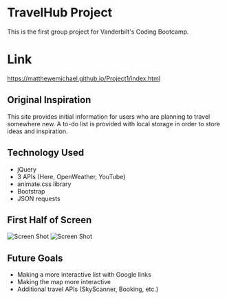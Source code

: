 # TravelHub Project
This is the first group project for Vanderbilt's Coding Bootcamp. 

# Link 
https://matthewemichael.github.io/Project1/index.html

## Original Inspiration
This site provides initial information for users who are planning to travel somewhere new. A to-do list is provided with local storage in order to store ideas and inspiration.

## Technology Used
- jQuery 
- 3 APIs (Here, OpenWeather, YouTube)
- animate.css library
- Bootstrap
- JSON requests

## First Half of Screen
![Screen Shot](assets/images/FirstHalfScreen.png)
![Screen Shot](assets/images/SecondHalfScreen.png)

## Future Goals
- Making a more interactive list with Google links
- Making the map more interactive 
- Additional travel APIs (SkyScanner, Booking, etc.)
